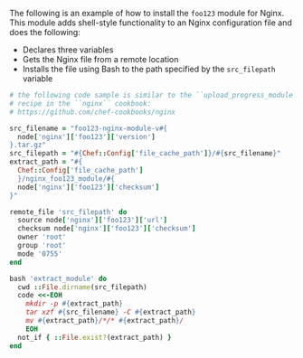 The following is an example of how to install the `foo123` module for
Nginx. This module adds shell-style functionality to an Nginx
configuration file and does the following:

-   Declares three variables
-   Gets the Nginx file from a remote location
-   Installs the file using Bash to the path specified by the
    `src_filepath` variable

<!-- -->

``` ruby
# the following code sample is similar to the ``upload_progress_module``
# recipe in the ``nginx`` cookbook:
# https://github.com/chef-cookbooks/nginx

src_filename = "foo123-nginx-module-v#{
  node['nginx']['foo123']['version']
}.tar.gz"
src_filepath = "#{Chef::Config['file_cache_path']}/#{src_filename}"
extract_path = "#{
  Chef::Config['file_cache_path']
  }/nginx_foo123_module/#{
  node['nginx']['foo123']['checksum']
}"

remote_file 'src_filepath' do
  source node['nginx']['foo123']['url']
  checksum node['nginx']['foo123']['checksum']
  owner 'root'
  group 'root'
  mode '0755'
end

bash 'extract_module' do
  cwd ::File.dirname(src_filepath)
  code <<-EOH
    mkdir -p #{extract_path}
    tar xzf #{src_filename} -C #{extract_path}
    mv #{extract_path}/*/* #{extract_path}/
    EOH
  not_if { ::File.exist?(extract_path) }
end
```
